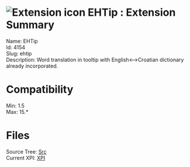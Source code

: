 # ![Extension icon](https://addons.thunderbird.net/user-media/addon_icons/4/4154-64.png?modified=mcrushed) EHTip : Extension Summary

Name: EHTip  
Id: 4154  
Slug: ehtip  
Description: Word translation in tooltip with English⟷Croatian dictionary already incorporated.
  

# Compatibility
Min: 1.5  
Max: 15.*  

# Files

Source Tree: [Src](C:/Dev/Thunderbird/ThunderKdB/xall/xOther/4154-ehtip/src)  
Current XPI: [XPI](C:/Dev/Thunderbird/ThunderKdB/xall/xOther/4154-ehtip/xpi)  



